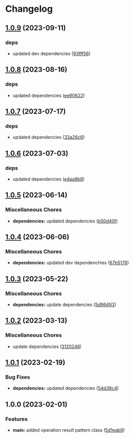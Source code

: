 # Changelog

## [1.0.9](https://github.com/Sefrancois/result/compare/v1.0.8...v1.0.9) (2023-09-11)


### deps

* updated dev dependencies ([93fff56](https://github.com/Sefrancois/result/commit/93fff565a14fb12cb05f3663c095cef3f4a79cef))

## [1.0.8](https://github.com/Sefrancois/result/compare/v1.0.7...v1.0.8) (2023-08-16)


### deps

* updated dependencies ([ee90622](https://github.com/Sefrancois/result/commit/ee90622911826ff73ddd2bb394391606d0050db1))

## [1.0.7](https://github.com/Sefrancois/result/compare/v1.0.6...v1.0.7) (2023-07-17)


### deps

* updated dependencies ([33a26c6](https://github.com/Sefrancois/result/commit/33a26c61f9c443fadf06737b7217e43ee0412640))

## [1.0.6](https://github.com/Sefrancois/result/compare/v1.0.5...v1.0.6) (2023-07-03)


### deps

* updated dependencies ([e4aa8b8](https://github.com/Sefrancois/result/commit/e4aa8b8a307e03e9f09bce4dc685303a481b93df))

## [1.0.5](https://github.com/Sefrancois/result/compare/v1.0.4...v1.0.5) (2023-06-14)


### Miscellaneous Chores

* **dependencies:** updated dependencies ([b50d40f](https://github.com/Sefrancois/result/commit/b50d40fe772a77d0d00c9627d3ce03201ecb7fe0))

## [1.0.4](https://github.com/Sefrancois/result/compare/v1.0.3...v1.0.4) (2023-06-06)


### Miscellaneous Chores

* **dependencies:** updated dev dependenchies ([67b5178](https://github.com/Sefrancois/result/commit/67b5178b1e641f60383c621251cecaaa726e2548))

## [1.0.3](https://github.com/Sefrancois/result/compare/v1.0.2...v1.0.3) (2023-05-22)


### Miscellaneous Chores

* **dependencies:** update dependencies ([5d96493](https://github.com/Sefrancois/result/commit/5d96493cb720c06fa7ab4ada94adde0e542fc8ec))

## [1.0.2](https://github.com/Sefrancois/result/compare/v1.0.1...v1.0.2) (2023-03-13)


### Miscellaneous Chores

* update dependencies ([3120248](https://github.com/Sefrancois/result/commit/3120248266fa10667a87f7cca8dac9792da3032c))

## [1.0.1](https://github.com/Sefrancois/result/compare/v1.0.0...v1.0.1) (2023-02-19)


### Bug Fixes

* **dependencies:** updated dependencies ([54d38c4](https://github.com/Sefrancois/result/commit/54d38c40098d7cacd0f08c940d82f8b57131c56c))

## 1.0.0 (2023-02-01)


### Features

* **main:** added operation result pattern class ([5d1eab8](https://github.com/Sefrancois/result/commit/5d1eab88b1231343491e688062c15b5f00b0ae42))
